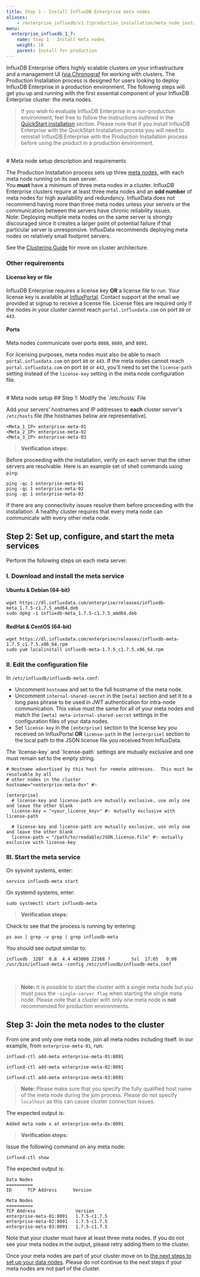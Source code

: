 ```yaml
---
title: Step 1 - Install InfluxDB Enterprise meta nodes
aliases:
    - /enterprise_influxdb/v1.7/production_installation/meta_node_installation/
menu:
  enterprise_influxdb_1_7:
    name: Step 1 - Install meta nodes
    weight: 10
    parent: Install for production
---
```


InfluxDB Enterprise offers highly scalable clusters on your infrastructure
and a management UI ([via Chronograf](https://docs.influxdata.com/chronograf/latest) for working with clusters.
The Production Installation process is designed for users looking to
deploy InfluxDB Enterprise in a production environment.
The following steps will get you up and running with the first essential component of
your InfluxDB Enterprise cluster: the meta nodes.

> If you wish to evaluate InfluxDB Enterprise in a non-production
environment, feel free to follow the instructions outlined in the
[QuickStart installation](/enterprise_influxdb/v1.7/install-and-deploy/quickstart_installation) section.
Please note that if you install InfluxDB Enterprise with the QuickStart Installation process you
will need to reinstall InfluxDB Enterprise with the Production Installation
process before using the product in a production environment.

<br>
# Meta node setup description and requirements

The Production Installation process sets up three [meta nodes](/enterprise_influxdb/v1.7/concepts/glossary/#meta-node), with each meta node running on its own server.
<br>
You **must** have a minimum of three meta nodes in a cluster.
InfluxDB Enterprise clusters require at least three meta nodes and an __**odd number**__
of meta nodes for high availability and redundancy.
InfluxData does not recommend having more than three meta nodes unless your servers
or the communication between the servers have chronic reliability issues.
<br>
Note: Deploying multiple meta nodes on the same server is strongly discouraged since it creates a larger point of potential failure if that particular server is unresponsive.
InfluxData recommends deploying meta nodes on relatively small footprint servers.

See the
[Clustering Guide](/enterprise_influxdb/v1.7/concepts/clustering#optimal-server-counts)
for more on cluster architecture.

### Other requirements

#### License key or file

InfluxDB Enterprise requires a license key **OR** a license file to run.
Your license key is available at [InfluxPortal](https://portal.influxdata.com/licenses).
Contact support at the email we provided at signup to receive a license file.
License files are required only if the nodes in your cluster cannot reach
`portal.influxdata.com` on port `80` or `443`.

#### Ports

Meta nodes communicate over ports `8088`, `8089`, and `8091`.

For licensing purposes, meta nodes must also be able to reach `portal.influxdata.com`
on port `80` or `443`.
If the meta nodes cannot reach `portal.influxdata.com` on port `80` or `443`,
you'll need to set the `license-path` setting instead of the `license-key`
setting in the meta node configuration file.

<br>
# Meta node setup
## Step 1: Modify the `/etc/hosts` File

Add your servers' hostnames and IP addresses to **each** cluster server's `/etc/hosts`
file (the hostnames below are representative).


```
<Meta_1_IP> enterprise-meta-01
<Meta_2_IP> enterprise-meta-02
<Meta_3_IP> enterprise-meta-03
```

> **Verification steps:**
>
Before proceeding with the installation, verify on each server that the other
servers are resolvable. Here is an example set of shell commands using `ping`:
>
    ping -qc 1 enterprise-meta-01
    ping -qc 1 enterprise-meta-02
    ping -qc 1 enterprise-meta-03


If there are any connectivity issues resolve them before proceeding with the
installation.
A healthy cluster requires that every meta node can communicate with every other
meta node.

## Step 2: Set up, configure, and start the meta services

Perform the following steps on each meta server.

### I. Download and install the meta service

#### Ubuntu & Debian (64-bit)

```
wget https://dl.influxdata.com/enterprise/releases/influxdb-meta_1.7.5-c1.7.5_amd64.deb
sudo dpkg -i influxdb-meta_1.7.5-c1.7.5_amd64.deb
```

#### RedHat & CentOS (64-bit)

```
wget https://dl.influxdata.com/enterprise/releases/influxdb-meta-1.7.5_c1.7.5.x86_64.rpm
sudo yum localinstall influxdb-meta-1.7.5_c1.7.5.x86_64.rpm
```

### II. Edit the configuration file

In `/etc/influxdb/influxdb-meta.conf`:

* Uncomment `hostname` and set to the full hostname of the meta node.
* Uncomment `internal-shared-secret` in the `[meta]` section and set it to a long pass phrase to be used in JWT authentication for intra-node communication. This value must the same for all of your meta nodes and match the `[meta] meta-internal-shared-secret` settings in the configuration files of your data nodes.
* Set `license-key` in the `[enterprise]` section to the license key you received on InfluxPortal **OR** `license-path` in the `[enterprise]` section to the local path to the JSON license file you received from InfluxData.

<dt>
The `license-key` and `license-path` settings are mutually exclusive and one must remain set to the empty string.
</dt>

```
# Hostname advertised by this host for remote addresses.  This must be resolvable by all
# other nodes in the cluster
hostname="<enterprise-meta-0x>" #✨

[enterprise]
  # license-key and license-path are mutually exclusive, use only one and leave the other blank
  license-key = "<your_license_key>" #✨ mutually exclusive with license-path

  # license-key and license-path are mutually exclusive, use only one and leave the other blank
  license-path = "/path/to/readable/JSON.license.file" #✨ mutually exclusive with license-key
```

### III. Start the meta service

On sysvinit systems, enter:
```
service influxdb-meta start
```

On systemd systems, enter:
```
sudo systemctl start influxdb-meta
```

> **Verification steps:**
>
Check to see that the process is running by entering:
>
    ps aux | grep -v grep | grep influxdb-meta
>
You should see output similar to:
>
    influxdb  3207  0.8  4.4 483000 22168 ?        Ssl  17:05   0:08 /usr/bin/influxd-meta -config /etc/influxdb/influxdb-meta.conf

<br>


> **Note:** It is possible to start the cluster with a single meta node but you
must pass the `-single-server flag` when starting the single meta node.
Please note that a cluster with only one meta node is **not** recommended for
production environments.

## Step 3: Join the meta nodes to the cluster

From one and only one meta node, join all meta nodes including itself.
In our example, from `enterprise-meta-01`, run:
```
influxd-ctl add-meta enterprise-meta-01:8091

influxd-ctl add-meta enterprise-meta-02:8091

influxd-ctl add-meta enterprise-meta-03:8091
```

> **Note:** Please make sure that you specify the fully qualified host name of
the meta node during the join process.
Please do not specify `localhost` as this can cause cluster connection issues.

The expected output is:
```
Added meta node x at enterprise-meta-0x:8091
```

> **Verification steps:**
>
Issue the following command on any meta node:
>
    influxd-ctl show
>
The expected output is:
>
    Data Nodes
    ==========
    ID      TCP Address      Version
>
    Meta Nodes
    ==========
    TCP Address               Version
    enterprise-meta-01:8091   1.7.5-c1.7.5
    enterprise-meta-02:8091   1.7.5-c1.7.5
    enterprise-meta-03:8091   1.7.5-c1.7.5


Note that your cluster must have at least three meta nodes.
If you do not see your meta nodes in the output, please retry adding them to
the cluster.

Once your meta nodes are part of your cluster move on to [the next steps to
set up your data nodes](/enterprise_influxdb/v1.7/install-and-deploy/production_installation/data_node_installation/).
Please do not continue to the next steps if your meta nodes are not part of the
cluster.
